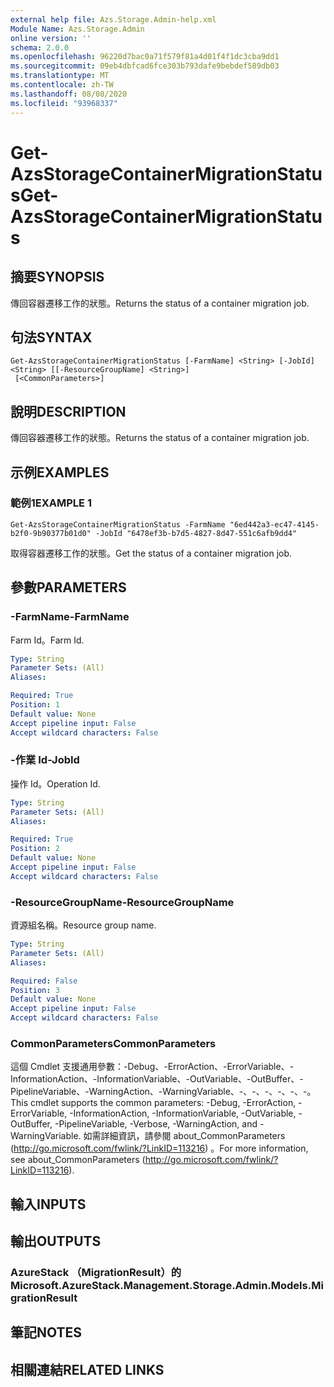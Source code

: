 ```yaml
---
external help file: Azs.Storage.Admin-help.xml
Module Name: Azs.Storage.Admin
online version: ''
schema: 2.0.0
ms.openlocfilehash: 96220d7bac0a71f579f81a4d01f4f1dc3cba9dd1
ms.sourcegitcommit: 09eb4dbfcad6fce303b793dafe9bebdef589db03
ms.translationtype: MT
ms.contentlocale: zh-TW
ms.lasthandoff: 08/08/2020
ms.locfileid: "93968337"
---
```

# <span data-ttu-id="eb6a3-101">Get-AzsStorageContainerMigrationStatus</span><span class="sxs-lookup"><span data-stu-id="eb6a3-101">Get-AzsStorageContainerMigrationStatus</span></span>

## <span data-ttu-id="eb6a3-102">摘要</span><span class="sxs-lookup"><span data-stu-id="eb6a3-102">SYNOPSIS</span></span>
<span data-ttu-id="eb6a3-103">傳回容器遷移工作的狀態。</span><span class="sxs-lookup"><span data-stu-id="eb6a3-103">Returns the status of a container migration job.</span></span>

## <span data-ttu-id="eb6a3-104">句法</span><span class="sxs-lookup"><span data-stu-id="eb6a3-104">SYNTAX</span></span>

```
Get-AzsStorageContainerMigrationStatus [-FarmName] <String> [-JobId] <String> [[-ResourceGroupName] <String>]
 [<CommonParameters>]
```

## <span data-ttu-id="eb6a3-105">說明</span><span class="sxs-lookup"><span data-stu-id="eb6a3-105">DESCRIPTION</span></span>
<span data-ttu-id="eb6a3-106">傳回容器遷移工作的狀態。</span><span class="sxs-lookup"><span data-stu-id="eb6a3-106">Returns the status of a container migration job.</span></span>

## <span data-ttu-id="eb6a3-107">示例</span><span class="sxs-lookup"><span data-stu-id="eb6a3-107">EXAMPLES</span></span>

### <span data-ttu-id="eb6a3-108">範例1</span><span class="sxs-lookup"><span data-stu-id="eb6a3-108">EXAMPLE 1</span></span>
```
Get-AzsStorageContainerMigrationStatus -FarmName "6ed442a3-ec47-4145-b2f0-9b90377b01d0" -JobId "6478ef3b-b7d5-4827-8d47-551c6afb9dd4"
```

<span data-ttu-id="eb6a3-109">取得容器遷移工作的狀態。</span><span class="sxs-lookup"><span data-stu-id="eb6a3-109">Get the status of a container migration job.</span></span>

## <span data-ttu-id="eb6a3-110">參數</span><span class="sxs-lookup"><span data-stu-id="eb6a3-110">PARAMETERS</span></span>

### <span data-ttu-id="eb6a3-111">-FarmName</span><span class="sxs-lookup"><span data-stu-id="eb6a3-111">-FarmName</span></span>
<span data-ttu-id="eb6a3-112">Farm Id。</span><span class="sxs-lookup"><span data-stu-id="eb6a3-112">Farm Id.</span></span>

```yaml
Type: String
Parameter Sets: (All)
Aliases:

Required: True
Position: 1
Default value: None
Accept pipeline input: False
Accept wildcard characters: False
```

### <span data-ttu-id="eb6a3-113">-作業 Id</span><span class="sxs-lookup"><span data-stu-id="eb6a3-113">-JobId</span></span>
<span data-ttu-id="eb6a3-114">操作 Id。</span><span class="sxs-lookup"><span data-stu-id="eb6a3-114">Operation Id.</span></span>

```yaml
Type: String
Parameter Sets: (All)
Aliases:

Required: True
Position: 2
Default value: None
Accept pipeline input: False
Accept wildcard characters: False
```

### <span data-ttu-id="eb6a3-115">-ResourceGroupName</span><span class="sxs-lookup"><span data-stu-id="eb6a3-115">-ResourceGroupName</span></span>
<span data-ttu-id="eb6a3-116">資源組名稱。</span><span class="sxs-lookup"><span data-stu-id="eb6a3-116">Resource group name.</span></span>

```yaml
Type: String
Parameter Sets: (All)
Aliases:

Required: False
Position: 3
Default value: None
Accept pipeline input: False
Accept wildcard characters: False
```

### <span data-ttu-id="eb6a3-117">CommonParameters</span><span class="sxs-lookup"><span data-stu-id="eb6a3-117">CommonParameters</span></span>
<span data-ttu-id="eb6a3-118">這個 Cmdlet 支援通用參數：-Debug、-ErrorAction、-ErrorVariable、-InformationAction、-InformationVariable、-OutVariable、-OutBuffer、-PipelineVariable、-WarningAction、-WarningVariable、-、-、-、-、-、-。</span><span class="sxs-lookup"><span data-stu-id="eb6a3-118">This cmdlet supports the common parameters: -Debug, -ErrorAction, -ErrorVariable, -InformationAction, -InformationVariable, -OutVariable, -OutBuffer, -PipelineVariable, -Verbose, -WarningAction, and -WarningVariable.</span></span> <span data-ttu-id="eb6a3-119">如需詳細資訊，請參閱 about_CommonParameters (http://go.microsoft.com/fwlink/?LinkID=113216) 。</span><span class="sxs-lookup"><span data-stu-id="eb6a3-119">For more information, see about_CommonParameters (http://go.microsoft.com/fwlink/?LinkID=113216).</span></span>

## <span data-ttu-id="eb6a3-120">輸入</span><span class="sxs-lookup"><span data-stu-id="eb6a3-120">INPUTS</span></span>

## <span data-ttu-id="eb6a3-121">輸出</span><span class="sxs-lookup"><span data-stu-id="eb6a3-121">OUTPUTS</span></span>

### <span data-ttu-id="eb6a3-122">AzureStack （MigrationResult）的</span><span class="sxs-lookup"><span data-stu-id="eb6a3-122">Microsoft.AzureStack.Management.Storage.Admin.Models.MigrationResult</span></span>

## <span data-ttu-id="eb6a3-123">筆記</span><span class="sxs-lookup"><span data-stu-id="eb6a3-123">NOTES</span></span>

## <span data-ttu-id="eb6a3-124">相關連結</span><span class="sxs-lookup"><span data-stu-id="eb6a3-124">RELATED LINKS</span></span>
